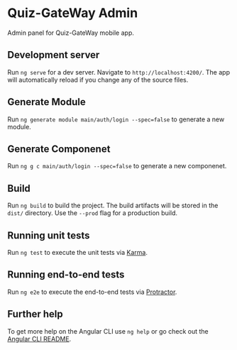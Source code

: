 # Quiz-GateWay Admin

Admin panel for Quiz-GateWay mobile app.

## Development server

Run `ng serve` for a dev server. Navigate to `http://localhost:4200/`. The app will automatically reload if you change any of the source files.

## Generate Module

Run `ng generate module main/auth/login --spec=false` to generate a new module.

## Generate Componenet

Run `ng g c main/auth/login --spec=false` to generate a new componenet.

## Build

Run `ng build` to build the project. The build artifacts will be stored in the `dist/` directory. Use the `--prod` flag for a production build.

## Running unit tests

Run `ng test` to execute the unit tests via [Karma](https://karma-runner.github.io).

## Running end-to-end tests

Run `ng e2e` to execute the end-to-end tests via [Protractor](http://www.protractortest.org/).

## Further help

To get more help on the Angular CLI use `ng help` or go check out the [Angular CLI README](https://github.com/angular/angular-cli/blob/master/README.md).
